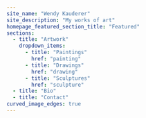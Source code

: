 ```yaml
---
site_name: "Wendy Kauderer"
site_description: "My works of art"
homepage_featured_section_title: "Featured"
sections:
  - title: "Artwork"
    dropdown_items:
      - title: "Paintings"
        href: "painting"
      - title: "Drawings"
        href: "drawing"
      - title: "Sculptures"
        href: "sculpture"
  - title: "Bio"
  - title: "Contact"
curved_image_edges: true
---
```

